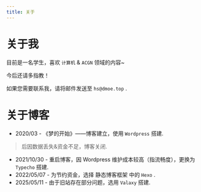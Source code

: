 ```yaml
---
title: 关于
---
```

# 关于我
目前是一名学生，喜欢 `计算机` & `ACGN` 领域的内容~

今后还请多指教！

如果您需要联系我，请将邮件发送至 `hs@dmoe.top` .






# 关于博客 
- 2020/03 - 《梦的开始》——博客建立，使用 `Wordpress` 搭建.
> 后因数据丢失&资金不足，博客关闭.

- 2021/10/30 - 重启博客，因 Wordpress 维护成本较高（指流畅度），更换为 `Typecho` 搭建.
- 2022/05/07 - 为节约资金，选择 静态博客框架 中的 `Hexo` .
- 2025/05/11 - 由于旧站存在部分问题，选用 `Valaxy` 搭建.